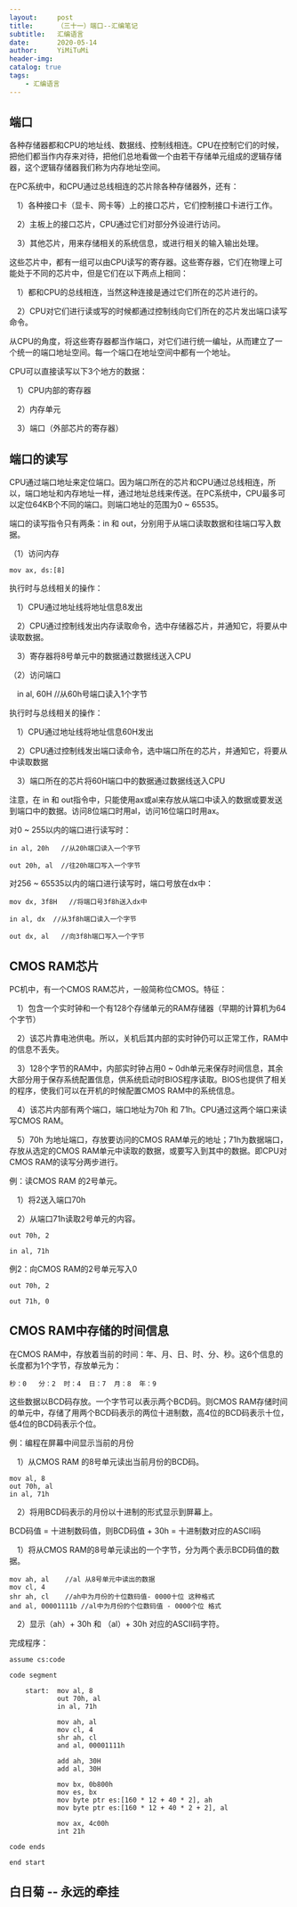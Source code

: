 ```yaml
---
layout:     post
title:      （三十一）端口--汇编笔记
subtitle:   汇编语言
date:       2020-05-14
author:     YiMiTuMi
header-img: 
catalog: true
tags:
    - 汇编语言
---
```


## 端口

各种存储器都和CPU的地址线、数据线、控制线相连。CPU在控制它们的时候，把他们都当作内存来对待，把他们总地看做一个由若干存储单元组成的逻辑存储器，这个逻辑存储器我们称为内存地址空间。

在PC系统中，和CPU通过总线相连的芯片除各种存储器外，还有：

&emsp;1）各种接口卡（显卡、网卡等）上的接口芯片，它们控制接口卡进行工作。

&emsp;2）主板上的接口芯片，CPU通过它们对部分外设进行访问。

&emsp;3）其他芯片，用来存储相关的系统信息，或进行相关的输入输出处理。

这些芯片中，都有一组可以由CPU读写的寄存器。这些寄存器，它们在物理上可能处于不同的芯片中，但是它们在以下两点上相同：

&emsp;1）都和CPU的总线相连，当然这种连接是通过它们所在的芯片进行的。

&emsp;2）CPU对它们进行读或写的时候都通过控制线向它们所在的芯片发出端口读写命令。

从CPU的角度，将这些寄存器都当作端口，对它们进行统一编址，从而建立了一个统一的端口地址空间。每一个端口在地址空间中都有一个地址。

CPU可以直接读写以下3个地方的数据：

&emsp;1）CPU内部的寄存器

&emsp;2）内存单元

&emsp;3）端口（外部芯片的寄存器）

## 端口的读写

CPU通过端口地址来定位端口。因为端口所在的芯片和CPU通过总线相连，所以，端口地址和内存地址一样，通过地址总线来传送。在PC系统中，CPU最多可以定位64KB个不同的端口。则端口地址的范围为0 ~ 65535。

端口的读写指令只有两条：in 和 out，分别用于从端口读取数据和往端口写入数据。		
			
（1）访问内存

	mov ax, ds:[8]

执行时与总线相关的操作：

&emsp;1）CPU通过地址线将地址信息8发出

&emsp;2）CPU通过控制线发出内存读取命令，选中存储器芯片，并通知它，将要从中读取数据。

&emsp;3）寄存器将8号单元中的数据通过数据线送入CPU

（2）访问端口

&emsp;in al, 60H //从60h号端口读入1个字节

执行时与总线相关的操作：

&emsp;1）CPU通过地址线将地址信息60H发出

&emsp;2）CPU通过控制线发出端口读命令，选中端口所在的芯片，并通知它，将要从中读取数据

&emsp;3）端口所在的芯片将60H端口中的数据通过数据线送入CPU

注意，在 in 和 out指令中，只能使用ax或al来存放从端口中读入的数据或要发送到端口中的数据。访问8位端口时用al，访问16位端口时用ax。

对0 ~ 255以内的端口进行读写时：

	in al, 20h   //从20h端口读入一个字节
	
	out 20h, al  //往20h端口写入一个字节

对256 ~ 65535以内的端口进行读写时，端口号放在dx中：

	mov dx, 3f8H   //将端口号3f8h送入dx中
	
	in al, dx  //从3f8h端口读入一个字节
	
	out dx, al   //向3f8h端口写入一个字节


## CMOS RAM芯片

PC机中，有一个CMOS RAM芯片，一般简称位CMOS。特征：

&emsp;1）包含一个实时钟和一个有128个存储单元的RAM存储器（早期的计算机为64个字节）

&emsp;2）该芯片靠电池供电。所以，关机后其内部的实时钟仍可以正常工作，RAM中的信息不丢失。

&emsp;3）128个字节的RAM中，内部实时钟占用0 ~ 0dh单元来保存时间信息，其余大部分用于保存系统配置信息，供系统启动时BIOS程序读取。BIOS也提供了相关的程序，使我们可以在开机的时候配置CMOS RAM中的系统信息。

&emsp;4）该芯片内部有两个端口，端口地址为70h 和 71h。CPU通过这两个端口来读写CMOS RAM。

&emsp;5）70h 为地址端口，存放要访问的CMOS RAM单元的地址；71h为数据端口，存放从选定的CMOS RAM单元中读取的数据，或要写入到其中的数据。即CPU对CMOS RAM的读写分两步进行。

例：读CMOS RAM 的2号单元。

&emsp;1）将2送入端口70h

&emsp;2）从端口71h读取2号单元的内容。

	out 70h, 2
	
	in al, 71h

例2：向CMOS RAM的2号单元写入0

	out 70h, 2
	
	out 71h, 0

## CMOS RAM中存储的时间信息

在CMOS RAM中，存放着当前的时间：年、月、日、时、分、秒。这6个信息的长度都为1个字节，存放单元为：

	秒：0   分：2  时：4  日：7  月：8  年：9

这些数据以BCD码存放。一个字节可以表示两个BCD码。则CMOS RAM存储时间的单元中，存储了用两个BCD码表示的两位十进制数，高4位的BCD码表示十位，低4位的BCD码表示个位。

例：编程在屏幕中间显示当前的月份

&emsp;1）从CMOS RAM 的8号单元读出当前月份的BCD码。

	mov al, 8
	out 70h, al
	in al, 71h

&emsp;2）将用BCD码表示的月份以十进制的形式显示到屏幕上。

BCD码值 = 十进制数码值，则BCD码值 + 30h = 十进制数对应的ASCII码

&emsp;1）将从CMOS RAM的8号单元读出的一个字节，分为两个表示BCD码值的数据。

	mov ah, al    //al 从8号单元中读出的数据
	mov cl, 4
	shr ah, cl    //ah中为月份的十位数码值- 0000十位 这种格式
	and al, 00001111b //al中为月份的个位数码值 - 0000个位 格式

&emsp;2）显示（ah）+ 30h 和 （al）+ 30h 对应的ASCII码字符。

完成程序：

	assume cs:code
	
	code segment
	
		start:  mov al, 8
				out 70h, al
				in al, 71h
	
				mov ah, al
				mov cl, 4
				shr ah, cl
				and al, 00001111h
	
				add ah, 30H
				add al, 30H
	
				mov bx, 0b800h
				mov es, bx
				mov byte ptr es:[160 * 12 + 40 * 2], ah
				mov byte ptr es:[160 * 12 + 40 * 2 + 2], al
	
				mov ax, 4c00h
				int 21h
	
	code ends

	end start

## 白日菊 -- 永远的牵挂